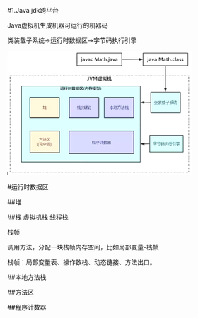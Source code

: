 #1.Java jdk跨平台

Java虚拟机生成机器可运行的机器码

类装载子系统->运行时数据区->字节码执行引擎

![avatar](jvm_one.png)

#运行时数据区

##堆

##栈   虚拟机栈   线程栈

栈帧


调用方法，分配一块栈帧内存空间，比如局部变量-栈帧

栈帧：局部变量表、操作数栈、动态链接、方法出口。

##本地方法栈

##方法区

##程序计数器